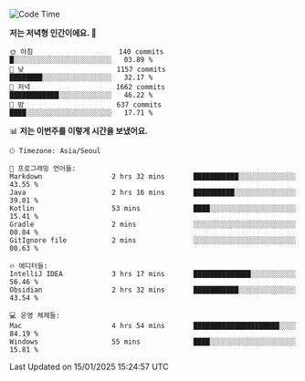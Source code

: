   <!--START_SECTION:waka-->
![Code Time](http://img.shields.io/badge/Code%20Time-468%20hrs%2015%20mins-blue)

**저는 저녁형 인간이에요. 🦉** 

```text
🌞 아침                     140 commits         █░░░░░░░░░░░░░░░░░░░░░░░░   03.89 % 
🌆 낮　                     1157 commits        ████████░░░░░░░░░░░░░░░░░   32.17 % 
🌃 저녁                     1662 commits        ████████████░░░░░░░░░░░░░   46.22 % 
🌙 밤　                     637 commits         ████░░░░░░░░░░░░░░░░░░░░░   17.71 % 
```


📊 **저는 이번주를 이렇게 시간을 보냈어요.** 

```text
🕑︎ Timezone: Asia/Seoul

💬 프로그래밍 언어들: 
Markdown                 2 hrs 32 mins       ███████████░░░░░░░░░░░░░░   43.55 % 
Java                     2 hrs 16 mins       ██████████░░░░░░░░░░░░░░░   39.01 % 
Kotlin                   53 mins             ████░░░░░░░░░░░░░░░░░░░░░   15.41 % 
Gradle                   2 mins              ░░░░░░░░░░░░░░░░░░░░░░░░░   00.84 % 
GitIgnore file           2 mins              ░░░░░░░░░░░░░░░░░░░░░░░░░   00.63 % 

🔥 에디터들: 
IntelliJ IDEA            3 hrs 17 mins       ██████████████░░░░░░░░░░░   56.46 % 
Obsidian                 2 hrs 32 mins       ███████████░░░░░░░░░░░░░░   43.54 % 

💻 운영 체제들: 
Mac                      4 hrs 54 mins       █████████████████████░░░░   84.19 % 
Windows                  55 mins             ████░░░░░░░░░░░░░░░░░░░░░   15.81 % 
```


 Last Updated on 15/01/2025 15:24:57 UTC
<!--END_SECTION:waka-->
